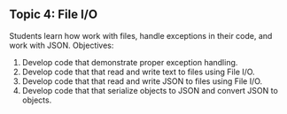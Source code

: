 ## Topic 4: File I/O

Students learn how work with files, handle exceptions in their code, and work with JSON.
Objectives:

1. Develop code that demonstrate proper exception handling.
2. Develop code that that read and write text to files using File I/O.
3. Develop code that that read and write JSON to files using File I/O.
4. Develop code that that serialize objects to JSON and convert JSON to objects.
